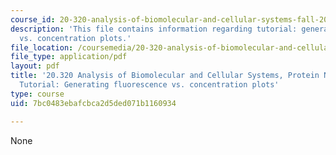 ```yaml
---
course_id: 20-320-analysis-of-biomolecular-and-cellular-systems-fall-2012
description: 'This file contains information regarding tutorial: generating fluorescence
  vs. concentration plots.'
file_location: /coursemedia/20-320-analysis-of-biomolecular-and-cellular-systems-fall-2012/7bc0483ebafcbca2d5ded071b1160934_MIT20_320F12_Ge_flu_vs_con.pdf
file_type: application/pdf
layout: pdf
title: '20.320 Analysis of Biomolecular and Cellular Systems, Protein Networks Project:
  Tutorial: Generating fluorescence vs. concentration plots'
type: course
uid: 7bc0483ebafcbca2d5ded071b1160934

---
```

None
